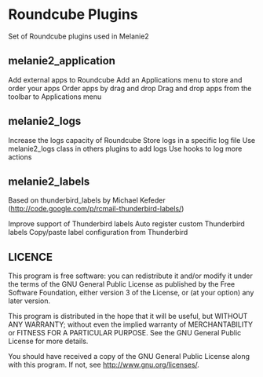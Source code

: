 Roundcube Plugins
==================

Set of Roundcube plugins used in Melanie2 


melanie2_application
--------------------

Add external apps to Roundcube
Add an Applications menu to store and order your apps
Order apps by drag and drop
Drag and drop apps from the toolbar to Applications menu


melanie2_logs
-------------

Increase the logs capacity of Roundcube
Store logs in a specific log file
Use melanie2_logs class in others plugins to add logs
Use hooks to log more actions


melanie2_labels
---------------

Based on thunderbird_labels by Michael Kefeder (http://code.google.com/p/rcmail-thunderbird-labels/)

Improve support of Thunderbird labels
Auto register custom Thunderbird labels
Copy/paste label configuration from Thunderbird


LICENCE
-------

This program is free software: you can redistribute it and/or modify it under the terms of the GNU General Public License as published by the Free Software Foundation, either version 3 of the License, or (at your option) any later version.

This program is distributed in the hope that it will be useful, but WITHOUT ANY WARRANTY; without even the implied warranty of MERCHANTABILITY or FITNESS FOR A PARTICULAR PURPOSE. See the GNU General Public License for more details.

You should have received a copy of the GNU General Public License along with this program. If not, see http://www.gnu.org/licenses/.
